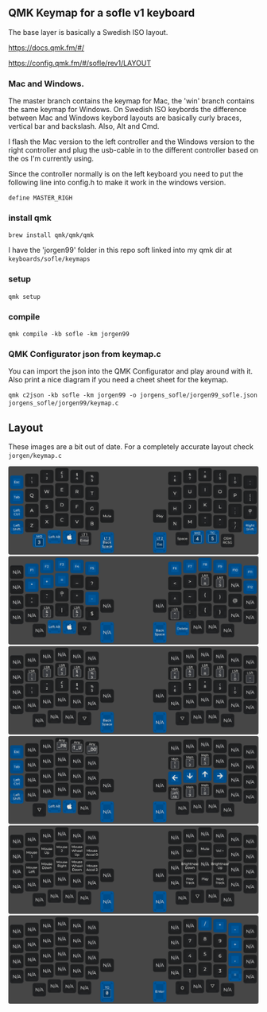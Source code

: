 ## QMK Keymap for a sofle v1 keyboard
The base layer is basically a Swedish ISO layout.

https://docs.qmk.fm/#/

https://config.qmk.fm/#/sofle/rev1/LAYOUT

### Mac and Windows.
The master branch contains the keymap for Mac, the 'win' branch
contains the same keymap for Windows. On Swedish ISO keybords
the difference between Mac and Windows keybord layouts are basically
curly braces, vertical bar and backslash. Also, Alt and Cmd.

I flash the Mac version to the left controller and the Windows version
to the right controller and plug the usb-cable in to the different
controller based on the os I'm currently using.

Since the controller normally is on the left keyboard you need to
put the following line into config.h to make it work in the windows
version.

```
define MASTER_RIGH
```

### install qmk
```
brew install qmk/qmk/qmk
```

I have the 'jorgen99' folder in this repo soft linked into
my qmk dir at `keyboards/sofle/keymaps`


### setup
```
qmk setup
```

### compile

```
qmk compile -kb sofle -km jorgen99
```

### QMK Configurator json from keymap.c
You can import the json into the QMK Configurator and play around
with it. Also print a nice diagram if you need a cheet sheet
for the keymap.
```
qmk c2json -kb sofle -km jorgen99 -o jorgens_sofle/jorgen99_sofle.json jorgens_sofle/jorgen99/keymap.c
```

## Layout
These images are a bit out of date. For a completely accurate
layout check `jorgen/keymap.c`

![Layer0](layer_0.png)
![Layer1](layer_1.png)
![Layer2](layer_2.png)
![Layer3](layer_3.png)
![Layer4](layer_4.png)
![Layer5](layer_5.png)
